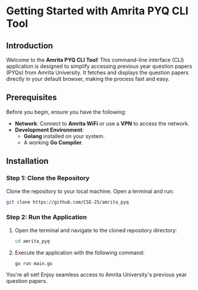 # Getting Started with Amrita PYQ CLI Tool

## Introduction

Welcome to the **Amrita PYQ CLI Tool**! This command-line interface (CLI) application is designed to simplify accessing previous year question papers (PYQs) from Amrita University. It fetches and displays the question papers directly in your default browser, making the process fast and easy.

## Prerequisites

Before you begin, ensure you have the following:

- **Network**: Connect to **Amrita WiFi** or use a **VPN** to access the network.
- **Development Environment**:
    - **Golang** installed on your system.
    - A working **Go Compiler**.

## Installation

### Step 1: Clone the Repository

Clone the repository to your local machine. Open a terminal and run:

```sh
git clone https://github.com/CSE-25/amrita_pyq
```

### Step 2: Run the Application

1. Open the terminal and navigate to the cloned repository directory:
    ```sh
    cd amrita_pyq
    ```
2. Execute the application with the following command:
    ```sh
    go run main.go
    ```

You're all set! Enjoy seamless access to Amrita University's previous year question papers.
